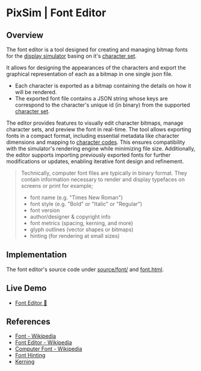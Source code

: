 # PixSim | Font Editor

## Overview

The font editor is a tool designed for creating and managing bitmap fonts for the [display simulator](./display-unit.md) basing on it's [character set](./charset.md).

It allows for designing the appearances of the characters and export the graphical representation of each as a bitmap in one single json file.

- Each character is exported as a bitmap containing the details on how it will be rendered. 
- The exported font file contains a JSON string whose keys are correspond to the character's unique id (in binary) from the supported [character set](./charset.md).

The editor provides features to visually edit character bitmaps, manage character sets, and preview the font in real-time. The tool allows exporting fonts in a compact format, including essential metadata like character dimensions and mapping to [character codes](./charset.md#character-codes). This ensures compatibility with the simulator's rendering engine while minimizing file size. Additionally, the editor supports importing previously exported fonts for further modifications or updates, enabling iterative font design and refinement.

> Technically, computer font files are typically in binary format. They contain information necessary to render and display typefaces on screens or print for example;
> - font name (e.g. "Times New Roman")
> - font style (e.g. "Bold" or "Italic" or "Regular")
> - font version
> - author/designer & copyright info
> - font metrics (spacing, kerning, and more)
> - glyph outlines (vector shapes or bitmaps)
> - hinting (for rendering at small sizes)

## Implementation

The font editor's source code under [source/font/](../source/font/) and [font.html](../font.html).

## Live Demo

- [Font Editor :rocket:](https://henryhale.github.io/pixsim/font.html)

## References

- [Font - Wikipedia](https://wikipedia.org/wiki/Font)
- [Font Editor - Wikipedia](https://wikipedia.org/wiki/Font_editor)
- [Computer Font - Wikipedia](https://wikipedia.org/wiki/Computer_font)
- [Font Hinting](https://wikipedia.org/wiki/Font_hinting)
- [Kerning](https://wikipedia.org/wiki/Kerning)
